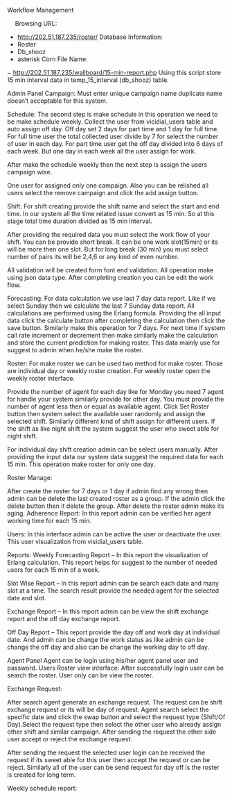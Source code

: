 
Workflow Management


 









 
Browsing URL: 
-	http://202.51.187.235/roster/
Database Information:
-	Roster
-	Db_shooz
-	asterisk
Corn File Name:

−	http://202.51.187.235/wallboard/15-min-report.php
Using this script store 15 min interval data in temp_15_interval (db_shooz) table.













Admin Panel
Campaign:
Must enter unique campaign name duplicate name doesn’t acceptable for this system.
 

Schedule: 
The second step is make schedule in this operation we need to be make schedule weekly. Collect the user from vicidial_users table and auto assign off day. Off day set 2 days for part time and 1 day for full time. For full time user the total collected user divide by 7 for select the number of user in each day. For part time user get the off day divided into 6 days of each week. But one day in each week all the user assign for work.
 

After make the schedule weekly then the next step is assign the users campaign wise. 
 
One user for assigned only one campaign. Also you can be relished all users select the remove campaign and click the add assign button. 
 

Shift: 
For shift creating provide the shift name and select the start and end time. In our system all the time related issue convert as 15 min. So at this stage total time duration divided as 15 min interval.
 
 After providing the required data you must select the work flow of your shift. You can be provide short break. It can be one work slot(15min) or its will be more then one slot. But for long break (30 min) you must select number of pairs its will be 2,4,6 or any kind of even number. 
 

All validation will be created form font end validation. All operation make using json data type. After completing creation you can be edit the work flow.

Forecasting:
For data calculation we use last 7 day data report. Like if we select Sunday then we calculate the last 7 Sunday data report. All calculations are performed using the Erlang formula. Providing the all input data click the calculate button after completing the calculation then click the save button. Similarly make this operation for 7 days. For next time if system call rate increment or decrement then make similarly make the calculation and store the current prediction for making roster. This data mainly use for suggest to admin when he/she make the roster. 

Roster: 
For make roster we can be used two method for make roster. Those are individual day or weekly roster creation. For weekly roster open the weekly roster interface. 
 
Provide the number of agent for each day like for Monday you need 7 agent for handle your system similarly provide for other day. You must provide the number of agent less then or equal as available agent. Click Set Roster button then system select the available user randomly and assign the selected shift. 
Similarly different kind of shift assign for different users. If the shift as like night shift the system suggest the user who sweet able for night shift. 

For individual day shift creation admin can be select users manually. After providing the input data our system data suggest the required data for each 15 min. This operation make roster for only one day.
  

Roster Manage:
 
After create the roster for 7 days or 1 day if admin find any wrong then admin can be delete the last created roster as a group. If the admin click the delete button then it delete the group. After delete the roster admin make its aging. 
Adherence Report:
In this report admin can be verified her agent working time for each 15 min. 
 
Users:
In this interface admin can be active the user or deactivate the user. This user visualization from visidial_users table. 
  
 

Reports:
Weekly Forecasting Report – In this report the visualization of Erlang calculation. This report helps for suggest to the number of needed users for each 15 min of a week.  
 

Slot Wise Report – In this report admin can be search each date and many slot at a time. The search result provide the needed agent for the selected date and slot.
 

Exchange Report – In this report admin can be view the shift exchange report and the off day exchange report. 
 

Off Day Report – This report provide the day off and work day at individual date. And admin can be change the work status as like admin can be change the off day and also can be change the working day to off day.

 




Agent Panel
Agent can be login using his/her agent panel user and password. 
Users Roster view interface:
After successfully login user can be search the roster. User only can be view the roster. 
 

Exchange Request: 
 
After search agent generate an exchange request. The request can be shift exchange request or its will be day of request. Agent search select the specific date and click the swap button and select the request type (Shift/Of Day).Select the request type then select the other user who already assign other shift and similar campaign. After sending the request the other side user accept or reject the exchange request. 
 

After sending the request the selected user login can be received the request if its sweet able for this user then accept the request or can be reject. Similarly all of the user can be send request for day off is the roster is created for long term. 
 

Weekly schedule report:
 


